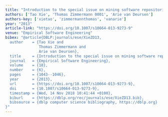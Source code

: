 ```yaml
---
title: "Introduction to the special issue on mining software repositories"
authors: ['Tao Xie', 'Thomas Zimmermann 0001', 'Arie van Deursen']
authors-key: ['xietao', 'zimmermannthomas', 'vanarie']
year: "2013"
article-link: "https://doi.org/10.1007/s10664-013-9273-9"
venue: "Empirical Software Engineering"
bibex: "@article{DBLP:journals/ese/XieZD13,
  author    = {Tao Xie and
               Thomas Zimmermann and
               Arie van Deursen},
  title     = {Introduction to the special issue on mining software repositories},
  journal   = {Empirical Software Engineering},
  volume    = {18},
  number    = {6},
  pages     = {1043--1046},
  year      = {2013},
  url       = {https://doi.org/10.1007/s10664-013-9273-9},
  doi       = {10.1007/s10664-013-9273-9},
  timestamp = {Wed, 14 Nov 2018 10:41:44 +0100},
  biburl    = {https://dblp.org/rec/journals/ese/XieZD13.bib},
  bibsource = {dblp computer science bibliography, https://dblp.org}
}"
---
```

